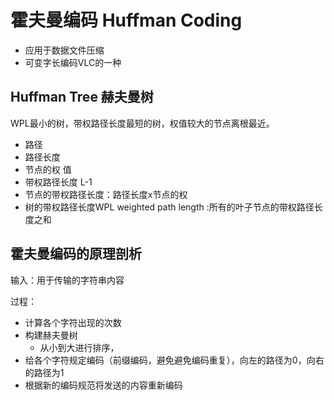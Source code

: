 # 霍夫曼编码 Huffman Coding
- 应用于数据文件压缩
- 可变字长编码VLC的一种

## Huffman Tree 赫夫曼树
WPL最小的树，带权路径长度最短的树，权值较大的节点离根最近。
- 路径
- 路径长度
- 节点的权 值
- 带权路径长度 L-1
- 节点的带权路径长度：路径长度x节点的权
- 树的带权路径长度WPL weighted path length :所有的叶子节点的带权路径长度之和

## 霍夫曼编码的原理剖析
输入：用于传输的字符串内容

过程：
- 计算各个字符出现的次数
- 构建赫夫曼树
  - 从小到大进行排序，
- 给各个字符规定编码（前缀编码，避免避免编码重复），向左的路径为0，向右的路径为1
- 根据新的编码规范将发送的内容重新编码